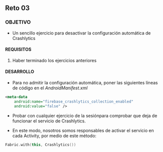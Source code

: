 ## Reto 03

### OBJETIVO 

- Un sencillo ejercicio para desactivar la configuración automática de Crashlytics

#### REQUISITOS 

1. Haber terminado los ejercicios anteriores

#### DESARROLLO

- Para no admitir la configuración automática, poner las siguientes líneas de código en el *AndroidManifest.xml*

```xml
<meta-data
    android:name="firebase_crashlytics_collection_enabled"
    android:value="false" />
```

- Probar con cualquier ejercicio de la sesiónpara comprobar que deja de funcionar el servicio de Crashlytics.


- En este modo, nosotros somos responsables de activar el servicio en cada Activity, por medio de este método:

```kotlin
Fabric.with(this, Crashlytics())
```

